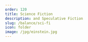 ```yaml
---
order: 120
title: Science Fiction
description: and Speculative Fiction
slug: /balance/sci-fi
icon: folder
image: /jpg/einstein.jpg
---
```

